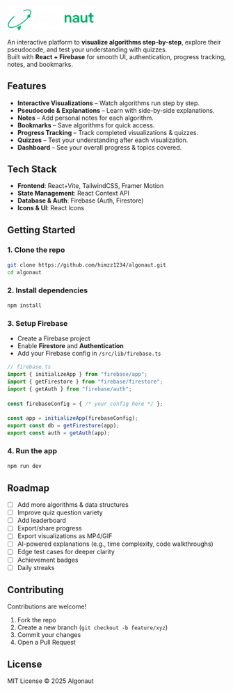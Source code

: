 <img src="public/logo.png" alt="AlgoVisualizer Logo" width="200" />

An interactive platform to **visualize algorithms step-by-step**, explore their pseudocode, and test your understanding with quizzes.  
Built with **React + Firebase** for smooth UI, authentication, progress tracking, notes, and bookmarks.

## Features

- **Interactive Visualizations** – Watch algorithms run step by step.  
- **Pseudocode & Explanations** – Learn with side-by-side explanations.  
- **Notes** – Add personal notes for each algorithm.  
- **Bookmarks** – Save algorithms for quick access.  
- **Progress Tracking** – Track completed visualizations & quizzes.  
- **Quizzes** – Test your understanding after each visualization.  
- **Dashboard** – See your overall progress & topics covered.  

## Tech Stack

- **Frontend**: React+Vite, TailwindCSS, Framer Motion  
- **State Management**: React Context API  
- **Database & Auth**: Firebase (Auth, Firestore)  
- **Icons & UI**: React Icons
  
## Getting Started

### 1. Clone the repo
```bash
git clone https://github.com/himzz1234/algonaut.git
cd algonaut
```

### 2. Install dependencies
```bash
npm install
```

### 3. Setup Firebase
- Create a Firebase project
- Enable **Firestore** and **Authentication**
- Add your Firebase config in `/src/lib/firebase.ts`

```ts
// firebase.ts
import { initializeApp } from "firebase/app";
import { getFirestore } from "firebase/firestore";
import { getAuth } from "firebase/auth";

const firebaseConfig = { /* your config here */ };

const app = initializeApp(firebaseConfig);
export const db = getFirestore(app);
export const auth = getAuth(app);
```

### 4. Run the app
```bash
npm run dev
```

## Roadmap

- [ ] Add more algorithms & data structures  
- [ ] Improve quiz question variety  
- [ ] Add leaderboard  
- [ ] Export/share progress  
- [ ] Export visualizations as MP4/GIF
- [ ] AI-powered explanations (e.g., time complexity, code walkthroughs)
- [ ] Edge test cases for deeper clarity
- [ ] Achievement badges
- [ ] Daily streaks

## Contributing

Contributions are welcome!  
1. Fork the repo  
2. Create a new branch (`git checkout -b feature/xyz`)  
3. Commit your changes  
4. Open a Pull Request  

## License

MIT License © 2025 Algonaut 
